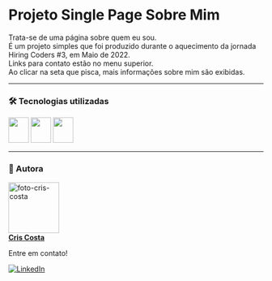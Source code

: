 # Projeto Single Page Sobre Mim

Trata-se de uma página sobre quem eu sou.</br>
É um projeto simples que foi produzido durante o aquecimento da jornada Hiring Coders #3, em Maio de 2022.</br>
Links para contato estão no menu superior.</br>
Ao clicar na seta que pisca, mais informações sobre mim são exibidas.</br>

<hr>

### 🛠️ Tecnologias utilizadas
<div>
  <img height="50" width="40" src="https://cdn.jsdelivr.net/gh/devicons/devicon/icons/html5/html5-plain-wordmark.svg"/>
  <img height="50" width="40" src="https://cdn.jsdelivr.net/gh/devicons/devicon/icons/css3/css3-plain-wordmark.svg"/>
  <img height="50" width="40" src="https://cdn.jsdelivr.net/gh/devicons/devicon/icons/javascript/javascript-plain.svg"/>
</div>

<hr>

### 🎨 Autora
<a href="https://github.com/cris-dsc"><img src="https://avatars.githubusercontent.com/u/104697914?v=4" width="100px;" alt="foto-cris-costa"/></br>
<b>Cris Costa</b></a>

Entre em contato!
  
[![LinkedIn](https://img.shields.io/badge/LinkedIn-0077B5?style=for-the-badge&logo=linkedin&logoColor=white)](https://www.linkedin.com/in/cristiane-s-costa-83a115228/)
